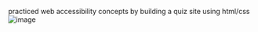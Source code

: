 practiced web accessibility concepts by building a quiz site using html/css
![image](https://user-images.githubusercontent.com/97409679/179865834-4804b947-24b3-4047-9637-ca6363111064.png)
